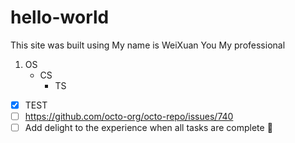 # hello-world

This site was built using 
My name is WeiXuan You
My professional
1. OS
     - CS
       - TS 
- [x] TEST
- [ ] https://github.com/octo-org/octo-repo/issues/740
- [ ] Add delight to the experience when all tasks are complete :tada:
